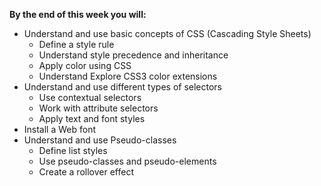**By the end of this week you will:**

* Understand and use basic concepts of CSS (Cascading Style Sheets)
  * Define a style rule
  * Understand style precedence and inheritance
  * Apply color using CSS
  * Understand Explore CSS3 color extensions
* Understand and use different types of selectors
  * Use contextual selectors
  * Work with attribute selectors
  * Apply text and font styles
* Install a Web font
* Understand and use Pseudo-classes
  * Define list styles
  * Use pseudo-classes and pseudo-elements
  * Create a rollover effect 